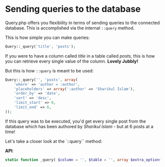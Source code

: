 # Sending queries to the database
Query.php offers you flexibility in terms of sending queries to the connected database. This is accomplished via the internal `::query` method.

This is how simple you can make queries: 
```php
Query::_query('title', 'posts');
```

If you were to have a column called _title_ in a table called _posts_, this is how you can retrieve every single value of the column. **Lovely Jubbly!**

But this is how `::query` is meant to be used:

```php
Query::_query('', 'posts', array(
	'where' => 'author = :author',
	'placeholders' => array(':author' => 'Sharikul Islam'),
	'order_by' => 'date',
	'sort' => 'desc',
	'limit_start' => 0,
	'limit_end' => 6,
));
```

If this query was to be executed, you'd get every single post from the database which has been authored by _Sharikul Islam_ - but at 6 posts at a time!

Let's take a closer look at the `::query`` method:

**API**:
```php
static function _query( $column = '', $table = '', array $extra_options = null);
```
